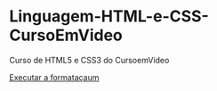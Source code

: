 # Linguagem-HTML-e-CSS-CursoEmVideo
 Curso de HTML5 e CSS3 do CursoemVideo

<a href="https://cristhiansilveira.github.io/Linguagem-HTML-e-CSS-CursoEmVideo/blob/main/Curso%20do%20CursoEmVideo%20(NOVO)/AULAS/AULA%2007%20(FORMATA%C3%87%C3%83O%20DE%20TEXTO)/formatacao.html">Executar a formataçaum</a>
